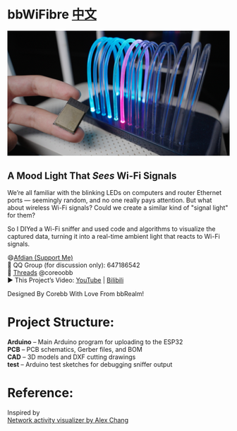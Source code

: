 # bbWiFibre [中文](https://github.com/RealCorebb/bbWiFiBre/blob/main/README.md "中文")

![image](https://github.com/RealCorebb/bbWiFiBre/blob/main/IMG/bbWiFibre.jpg?raw=true)

## A Mood Light That *Sees* Wi-Fi Signals

We’re all familiar with the blinking LEDs on computers and router Ethernet ports — seemingly random, and no one really pays attention. But what about wireless Wi-Fi signals? Could we create a similar kind of "signal light" for them?

So I DIYed a Wi-Fi sniffer and used code and algorithms to visualize the captured data, turning it into a real-time ambient light that reacts to Wi-Fi signals.

😄[Afdian (Support Me)](https://afdian.com/a/kuruibb "Afdian")  
🐧 QQ Group (for discussion only): 647186542  
🧵 [Threads](https://www.threads.net/@coreoobb "@coreoobb") @coreoobb  
▶️ This Project’s Video: [YouTube](https://youtu.be/fgVX8Ttq5zc "Youtube") | [Bilibili](https://www.bilibili.com/video/BV1DB8xz7E7a "Bilibili")

Designed By Corebb With Love From bbRealm!

# Project Structure:

**Arduino** – Main Arduino program for uploading to the ESP32  
**PCB** – PCB schematics, Gerber files, and BOM  
**CAD** – 3D models and DXF cutting drawings  
**test** – Arduino test sketches for debugging sniffer output  

# Reference:

Inspired by  
[Network activity visualizer by Alex Chang](https://www.hackster.io/alex_chang/network-activity-visualizer-e86cec)
